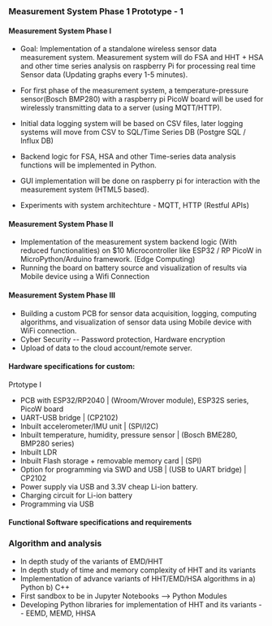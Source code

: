 ### Measurement System Phase 1 Prototype - 1

#### Measurement System Phase I

- Goal: Implementation of a standalone wireless sensor data measurement system. Measurement system will do FSA and HHT + HSA  and other time series analysis on raspberry Pi for processing real time Sensor data (Updating graphs every 1-5 minutes). 

- For first phase of the measurement system, a temperature-pressure sensor(Bosch BMP280) with a raspberry pi PicoW board will be used for wirelessly transmitting data to a server (using MQTT/HTTP).
- Initial data logging system will be based on CSV files, later logging systems will move from CSV to SQL/Time Series DB (Postgre SQL / Influx DB)
- Backend logic for FSA, HSA and other Time-series data analysis functions will be implemented in Python.
- GUI implementation will be done on raspberry pi for interaction with the measurement system (HTML5 based).
- Experiments with system architechture - MQTT, HTTP (Restful APIs)

#### Measurement System Phase II

- Implementation of the measurement system backend logic (With reduced functionalities) on $10 Microcontroller like ESP32 / RP PicoW in MicroPython/Arduino framework. (Edge Computing)
- Running the board on battery source and visualization of results via Mobile device using a Wifi Connection

#### Measurement System Phase III

- Building a custom PCB for sensor data acquisition, logging, computing algorithms, and visualization of sensor data using Mobile device with WiFi connection.
- Cyber Security -- Password protection, Hardware encryption
- Upload of data to the cloud account/remote server.


#### Hardware specifications for custom:

  Prtotype I

  - PCB with ESP32/RP2040 | (Wroom/Wrover module), ESP32S series, PicoW board
  - UART-USB bridge | (CP2102)
  - Inbuilt accelerometer/IMU unit | (SPI/I2C)
  - Inbuilt temperature, humidity, pressure sensor | (Bosch BME280, BMP280 series)
  - Inbuilt LDR
  - Inbuilt Flash storage + removable memory card | (SPI)
  - Option for programming via SWD and USB | (USB to UART bridge) | CP2102
  - Power supply via USB and 3.3V cheap Li-ion battery.
  - Charging circuit for Li-ion battery
  - Programming via USB

#### Functional Software specifications and requirements

### Algorithm and analysis

- In depth study of the variants of EMD/HHT
- In depth study of time and memory complexity of HHT and its variants
- Implementation of advance variants of HHT/EMD/HSA algorithms in a) Python b) C++
- First sandbox to be in Jupyter Notebooks --> Python Modules
- Developing Python libraries for implementation of HHT and its variants  -- EEMD, MEMD, HHSA






